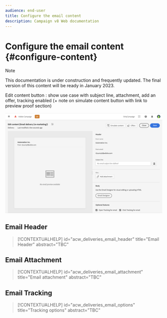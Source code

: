 ```yaml
---
audience: end-user
title: Configure the email content
description: Campaign v8 Web documentation
---
```


# Configure the email content {#configure-content}

>[!NOTE]
>
>This documentation is under construction and frequently updated. The final version of this content will be ready in January 2023.

Edit content button : show use case with subject line, attachment, add an offer, tracking enabled (+ note on simulate content button with link to preview proof section)

![](assets/content-dashboard.png)

## Email Header

>[!CONTEXTUALHELP]
>id="acw_deliveries_email_header"
>title="Email Header"
>abstract="TBC"

## Email Attachment

>[!CONTEXTUALHELP]
>id="acw_deliveries_email_attachment"
>title="Email attachment"
>abstract="TBC"

## Email Tracking

>[!CONTEXTUALHELP]
>id="acw_deliveries_email_options"
>title="Tracking options"
>abstract="TBC"




<!--
Offers same as campaign (no design, only selection)
Diff from AJO:  attachement
-->